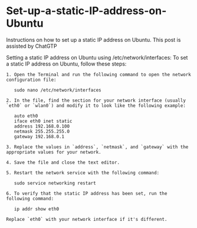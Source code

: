 # Set-up-a-static-IP-address-on-Ubuntu
Instructions on how to set up a static IP address on Ubuntu. This post is assisted by ChatGTP

Setting a static IP address on Ubuntu using /etc/network/interfaces:
To set a static IP address on Ubuntu, follow these steps:

```
1. Open the Terminal and run the following command to open the network configuration file:

   sudo nano /etc/network/interfaces

2. In the file, find the section for your network interface (usually `eth0` or `wlan0`) and modify it to look like the following example:

   auto eth0
   iface eth0 inet static
   address 192.168.0.100
   netmask 255.255.255.0
   gateway 192.168.0.1

3. Replace the values in `address`, `netmask`, and `gateway` with the appropriate values for your network.

4. Save the file and close the text editor.

5. Restart the network service with the following command:

   sudo service networking restart

6. To verify that the static IP address has been set, run the following command:

   ip addr show eth0

Replace `eth0` with your network interface if it's different.
```

